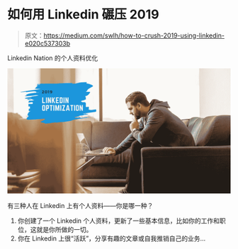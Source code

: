 # 如何用 Linkedin 碾压 2019

> 原文：<https://medium.com/swlh/how-to-crush-2019-using-linkedin-e020c537303b>

Linkedin Nation 的个人资料优化

![](img/df7d96a1aff6fa77b5f9b9d83213a8ab.png)

有三种人在 Linkedin 上有个人资料——你是哪一种？

1.  你创建了一个 Linkedin 个人资料，更新了一些基本信息，比如你的工作和职位，这就是你所做的一切。
2.  你在 Linkedin 上很“活跃”，分享有趣的文章或自我推销自己的业务…